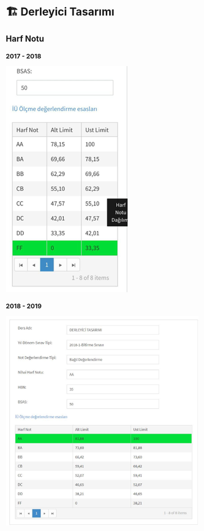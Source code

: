# 🏗 Derleyici Tasarımı

## Harf Notu

### 2017 - 2018

![](../../.gitbook/assets/can_derleryici.png)

### 2018 - 2019

![](../../.gitbook/assets/can_derleyici2.png)


